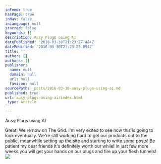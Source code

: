 ```yaml
---
inFeed: true
hasPage: true
inNav: false
inLanguage: null
starred: false
keywords: []
description: Ausy Plugs using AI
datePublished: '2016-03-30T21:23:27.484Z'
dateModified: '2016-03-30T21:23:23.094Z'
title: ''
author: []
authors: []
publisher:
  name: null
  domain: null
  url: null
  favicon: null
sourcePath: _posts/2016-03-30-ausy-plugs-using-ai.md
published: true
url: ausy-plugs-using-ai/index.html
_type: Article

---
```

Ausy Plugs using AI

Great! We're now on The Grid. I'm very exited to see how this is going to look eventually. We're still working hard to get our products out to the public, meanwhile setting up the site and starting to write some posts! Be patient my dear friends It's definitely worth our while! In just few more weeks you will get your hands on our plugs and fire up your flesh tunnels! ![](https://the-grid-user-content.s3-us-west-2.amazonaws.com/1de5b89d-fa96-48d2-8c97-3ce2f445b8a1.jpg)